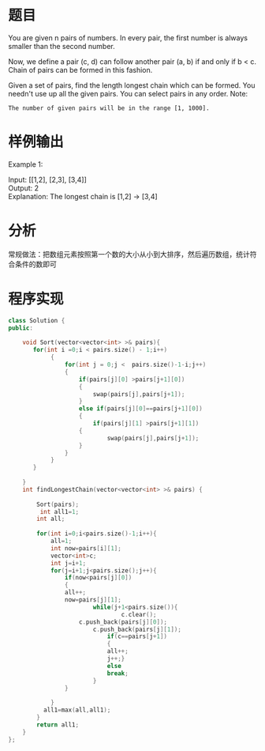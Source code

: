 # 题目
You are given n pairs of numbers. In every pair, the first number is always smaller than the second number.

Now, we define a pair (c, d) can follow another pair (a, b) if and only if b < c. Chain of pairs can be formed in this fashion.

Given a set of pairs, find the length longest chain which can be formed. You needn't use up all the given pairs. You can select pairs in any order.
Note:

    The number of given pairs will be in the range [1, 1000].
# 样例输出
Example 1:

Input: [[1,2], [2,3], [3,4]]\
Output: 2\
Explanation: The longest chain is [1,2] -> [3,4]
# 分析
常规做法：把数组元素按照第一个数的大小从小到大排序，然后遍历数组，统计符合条件的数即可
# 程序实现
```cpp
class Solution {
public:
 
    void Sort(vector<vector<int> >& pairs){
       for(int i =0;i < pairs.size() - 1;i++)
            {
                for(int j = 0;j <  pairs.size()-1-i;j++)
                {
                    if(pairs[j][0] >pairs[j+1][0])
                    {
                        swap(pairs[j],pairs[j+1]);
                    }
                    else if(pairs[j][0]==pairs[j+1][0])
                    {
                        if(pairs[j][1] >pairs[j+1][1])
                    {
                            swap(pairs[j],pairs[j+1]);
                    }
                }
            }
       }
        
    }
    int findLongestChain(vector<vector<int> >& pairs) {
      
        Sort(pairs);
         int all1=1;
        int all;
      
        for(int i=0;i<pairs.size()-1;i++){
            all=1;
            int now=pairs[i][1];
            vector<int>c;
            int j=i+1;
            for(j=i+1;j<pairs.size();j++){
                if(now<pairs[j][0])
                {
                all++;
				now=pairs[j][1];
                		while(j+1<pairs.size()){
                				c.clear();
					c.push_back(pairs[j][0]);
                		c.push_back(pairs[j][1]);
                			if(c==pairs[j+1])
                			{
							all++;
                			j++;}
                			else
                			break;
						}
				}
          
            }
          all1=max(all,all1);
        }
        return all1;
    }  
};
```
